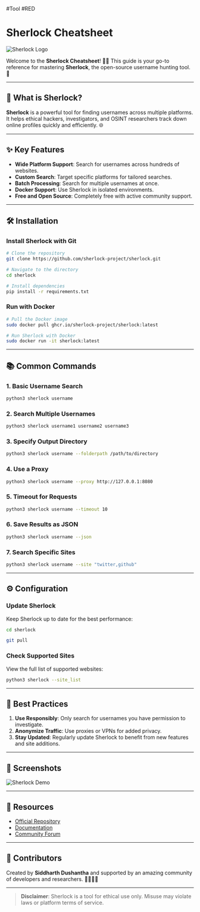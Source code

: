 #Tool #RED 
# Sherlock Cheatsheet

![Sherlock Logo](https://www.kali.org/tools/sherlock/images/sherlock-logo.svg)

Welcome to the **Sherlock Cheatsheet**! 🕵️‍♂️ This guide is your go-to reference for mastering **Sherlock**, the open-source username hunting tool. 🚀

---

## 🎯 What is Sherlock?
**Sherlock** is a powerful tool for finding usernames across multiple platforms. It helps ethical hackers, investigators, and OSINT researchers track down online profiles quickly and efficiently. 🌐

---

## ✨ Key Features

- **Wide Platform Support**: Search for usernames across hundreds of websites.
- **Custom Search**: Target specific platforms for tailored searches.
- **Batch Processing**: Search for multiple usernames at once.
- **Docker Support**: Use Sherlock in isolated environments.
- **Free and Open Source**: Completely free with active community support.

---

## 🛠️ Installation

### Install Sherlock with Git
```bash
# Clone the repository
git clone https://github.com/sherlock-project/sherlock.git

# Navigate to the directory
cd sherlock

# Install dependencies
pip install -r requirements.txt
```

### Run with Docker
```bash
# Pull the Docker image
sudo docker pull ghcr.io/sherlock-project/sherlock:latest

# Run Sherlock with Docker
sudo docker run -it sherlock:latest
```

---

## 📚 Common Commands

### 1. **Basic Username Search**
```bash
python3 sherlock username
```

### 2. **Search Multiple Usernames**
```bash
python3 sherlock username1 username2 username3
```

### 3. **Specify Output Directory**
```bash
python3 sherlock username --folderpath /path/to/directory
```

### 4. **Use a Proxy**
```bash
python3 sherlock username --proxy http://127.0.0.1:8080
```

### 5. **Timeout for Requests**
```bash
python3 sherlock username --timeout 10
```

### 6. **Save Results as JSON**
```bash
python3 sherlock username --json
```

### 7. **Search Specific Sites**
```bash
python3 sherlock username --site "twitter,github"
```

---

## ⚙️ Configuration

### Update Sherlock
Keep Sherlock up to date for the best performance:
```bash
cd sherlock

git pull
```

### Check Supported Sites
View the full list of supported websites:
```bash
python3 sherlock --site_list
```

---

## 🚩 Best Practices

1. **Use Responsibly**: Only search for usernames you have permission to investigate.
2. **Anonymize Traffic**: Use proxies or VPNs for added privacy.
3. **Stay Updated**: Regularly update Sherlock to benefit from new features and site additions.

---

## 📸 Screenshots
![Sherlock Demo](https://mintlify.s3-us-west-1.amazonaws.com/sherlockproject/images/preview.png)

---

## 📖 Resources

- [Official Repository](https://github.com/sherlock-project/sherlock)
- [Documentation](https://github.com/sherlock-project/sherlock/wiki)
- [Community Forum](https://github.com/sherlock-project/sherlock/discussions)

---

## 🌟 Contributors
Created by **Siddharth Dushantha** and supported by an amazing community of developers and researchers. 👨‍💻👩‍💻

---

> **Disclaimer**: Sherlock is a tool for ethical use only. Misuse may violate laws or platform terms of service.